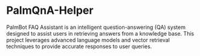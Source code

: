 # PalmQnA-Helper
PalmBot FAQ Assistant is an intelligent question-answering (QA) system designed to assist users in retrieving answers from a knowledge base. This project leverages advanced language models and vector retrieval techniques to provide accurate responses to user queries.
